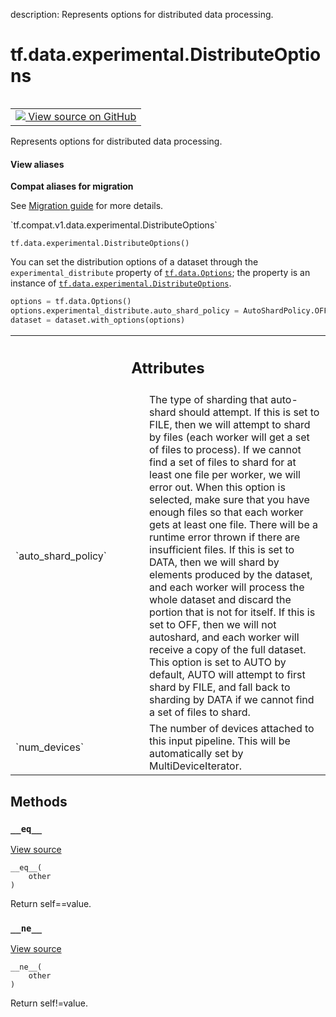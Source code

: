 description: Represents options for distributed data processing.

<div itemscope itemtype="http://developers.google.com/ReferenceObject">
<meta itemprop="name" content="tf.data.experimental.DistributeOptions" />
<meta itemprop="path" content="Stable" />
<meta itemprop="property" content="__eq__"/>
<meta itemprop="property" content="__init__"/>
<meta itemprop="property" content="__ne__"/>
</div>

# tf.data.experimental.DistributeOptions

<!-- Insert buttons and diff -->

<table class="tfo-notebook-buttons tfo-api nocontent" align="left">
<td>
  <a target="_blank" href="https://github.com/tensorflow/tensorflow/blob/r2.3/tensorflow/python/data/experimental/ops/distribute_options.py#L46-L85">
    <img src="https://www.tensorflow.org/images/GitHub-Mark-32px.png" />
    View source on GitHub
  </a>
</td>
</table>



Represents options for distributed data processing.

<section class="expandable">
  <h4 class="showalways">View aliases</h4>
  <p>
<b>Compat aliases for migration</b>
<p>See
<a href="https://www.tensorflow.org/guide/migrate">Migration guide</a> for
more details.</p>
<p>`tf.compat.v1.data.experimental.DistributeOptions`</p>
</p>
</section>

<pre class="devsite-click-to-copy prettyprint lang-py tfo-signature-link">
<code>tf.data.experimental.DistributeOptions()
</code></pre>



<!-- Placeholder for "Used in" -->

You can set the distribution options of a dataset through the
`experimental_distribute` property of <a href="../../../tf/data/Options.md"><code>tf.data.Options</code></a>; the property is
an instance of <a href="../../../tf/data/experimental/DistributeOptions.md"><code>tf.data.experimental.DistributeOptions</code></a>.

```python
options = tf.data.Options()
options.experimental_distribute.auto_shard_policy = AutoShardPolicy.OFF
dataset = dataset.with_options(options)
```



<!-- Tabular view -->
 <table class="responsive fixed orange">
<colgroup><col width="214px"><col></colgroup>
<tr><th colspan="2"><h2 class="add-link">Attributes</h2></th></tr>

<tr>
<td>
`auto_shard_policy`
</td>
<td>
The type of sharding that auto-shard should attempt. If this is set to FILE, then we will attempt to shard by files (each worker will get a set of files to process). If we cannot find a set of files to shard for at least one file per worker, we will error out. When this option is selected, make sure that you have enough files so that each worker gets at least one file. There will be a runtime error thrown if there are insufficient files. If this is set to DATA, then we will shard by elements produced by the dataset, and each worker will process the whole dataset and discard the portion that is not for itself. If this is set to OFF, then we will not autoshard, and each worker will receive a copy of the full dataset. This option is set to AUTO by default, AUTO will attempt to first shard by FILE, and fall back to sharding by DATA if we cannot find a set of files to shard.
</td>
</tr><tr>
<td>
`num_devices`
</td>
<td>
The number of devices attached to this input pipeline. This will be automatically set by MultiDeviceIterator.
</td>
</tr>
</table>



## Methods

<h3 id="__eq__"><code>__eq__</code></h3>

<a target="_blank" href="https://github.com/tensorflow/tensorflow/blob/r2.3/tensorflow/python/data/util/options.py#L37-L43">View source</a>

<pre class="devsite-click-to-copy prettyprint lang-py tfo-signature-link">
<code>__eq__(
    other
)
</code></pre>

Return self==value.


<h3 id="__ne__"><code>__ne__</code></h3>

<a target="_blank" href="https://github.com/tensorflow/tensorflow/blob/r2.3/tensorflow/python/data/util/options.py#L45-L49">View source</a>

<pre class="devsite-click-to-copy prettyprint lang-py tfo-signature-link">
<code>__ne__(
    other
)
</code></pre>

Return self!=value.




